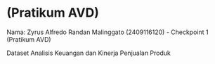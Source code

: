 # (Pratikum AVD)
Nama: Zyrus Alfredo Randan Malinggato (2409116120) - Checkpoint 1 (Pratikum AVD)

Dataset Analisis Keuangan dan Kinerja Penjualan Produk 
